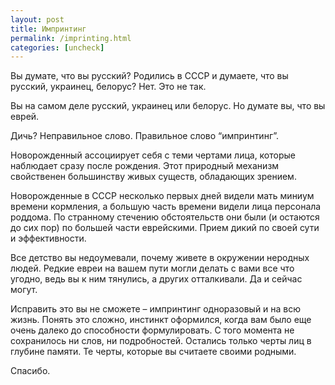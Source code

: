 ```yaml
---
layout: post
title: Импринтинг
permalink: /imprinting.html
categories: [uncheck]
---
```

Вы думате, что вы русский? Родились в СССР и думаете, что вы русский, украинец, белорус? Нет. Это не так. 

Вы на самом деле русский, украинец или белорус. Но думате вы, что вы еврей.

Дичь? Неправильное слово. Правильное слово “импринтинг”.

Новорожденный ассоциирует себя с теми чертами лица, которые наблюдает сразу после рождения. Этот природный механизм свойственен большинству живых существ, обладающих зрением.

Новорожденные в СССР несколько первых дней видели мать миниум времени кормления, а большую часть времени видели лица персонала роддома. По странному стечению обстоятельств они были (и остаются до сих пор) по большей части еврейскими. Прием дикий по своей сути и эффективности.

Все детство вы недоумевали, почему живете в окружении неродных людей. Редкие евреи на вашем пути могли делать с вами все что угодно, ведь вы к ним тянулись, а других отталкивали. Да и сейчас могут.

Исправить это вы не сможете – импринтинг одноразовый и на всю жизнь. Понять это сложно, инстинкт оформился, когда вам было еще очень далеко до способности формулировать. С того момента не сохранилось ни слов, ни подробностей. Остались только черты лиц в глубине памяти. Те черты, которые вы считаете своими родными.

Спасибо.
